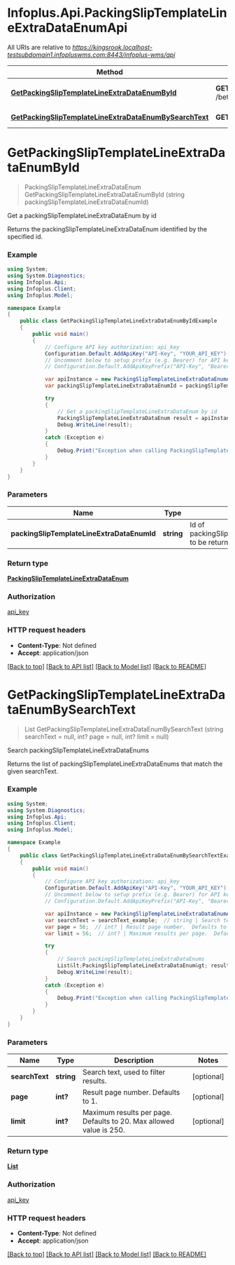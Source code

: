 # Infoplus.Api.PackingSlipTemplateLineExtraDataEnumApi

All URIs are relative to *https://kingsrook.localhost-testsubdomain1.infopluswms.com:8443/infoplus-wms/api*

Method | HTTP request | Description
------------- | ------------- | -------------
[**GetPackingSlipTemplateLineExtraDataEnumById**](PackingSlipTemplateLineExtraDataEnumApi.md#getpackingsliptemplatelineextradataenumbyid) | **GET** /beta/packingSlipTemplateLineExtraDataEnum/{packingSlipTemplateLineExtraDataEnumId} | Get a packingSlipTemplateLineExtraDataEnum by id
[**GetPackingSlipTemplateLineExtraDataEnumBySearchText**](PackingSlipTemplateLineExtraDataEnumApi.md#getpackingsliptemplatelineextradataenumbysearchtext) | **GET** /beta/packingSlipTemplateLineExtraDataEnum/search | Search packingSlipTemplateLineExtraDataEnums


<a name="getpackingsliptemplatelineextradataenumbyid"></a>
# **GetPackingSlipTemplateLineExtraDataEnumById**
> PackingSlipTemplateLineExtraDataEnum GetPackingSlipTemplateLineExtraDataEnumById (string packingSlipTemplateLineExtraDataEnumId)

Get a packingSlipTemplateLineExtraDataEnum by id

Returns the packingSlipTemplateLineExtraDataEnum identified by the specified id.

### Example
```csharp
using System;
using System.Diagnostics;
using Infoplus.Api;
using Infoplus.Client;
using Infoplus.Model;

namespace Example
{
    public class GetPackingSlipTemplateLineExtraDataEnumByIdExample
    {
        public void main()
        {
            // Configure API key authorization: api_key
            Configuration.Default.AddApiKey("API-Key", "YOUR_API_KEY");
            // Uncomment below to setup prefix (e.g. Bearer) for API key, if needed
            // Configuration.Default.AddApiKeyPrefix("API-Key", "Bearer");

            var apiInstance = new PackingSlipTemplateLineExtraDataEnumApi();
            var packingSlipTemplateLineExtraDataEnumId = packingSlipTemplateLineExtraDataEnumId_example;  // string | Id of packingSlipTemplateLineExtraDataEnum to be returned.

            try
            {
                // Get a packingSlipTemplateLineExtraDataEnum by id
                PackingSlipTemplateLineExtraDataEnum result = apiInstance.GetPackingSlipTemplateLineExtraDataEnumById(packingSlipTemplateLineExtraDataEnumId);
                Debug.WriteLine(result);
            }
            catch (Exception e)
            {
                Debug.Print("Exception when calling PackingSlipTemplateLineExtraDataEnumApi.GetPackingSlipTemplateLineExtraDataEnumById: " + e.Message );
            }
        }
    }
}
```

### Parameters

Name | Type | Description  | Notes
------------- | ------------- | ------------- | -------------
 **packingSlipTemplateLineExtraDataEnumId** | **string**| Id of packingSlipTemplateLineExtraDataEnum to be returned. | 

### Return type

[**PackingSlipTemplateLineExtraDataEnum**](PackingSlipTemplateLineExtraDataEnum.md)

### Authorization

[api_key](../README.md#api_key)

### HTTP request headers

 - **Content-Type**: Not defined
 - **Accept**: application/json

[[Back to top]](#) [[Back to API list]](../README.md#documentation-for-api-endpoints) [[Back to Model list]](../README.md#documentation-for-models) [[Back to README]](../README.md)

<a name="getpackingsliptemplatelineextradataenumbysearchtext"></a>
# **GetPackingSlipTemplateLineExtraDataEnumBySearchText**
> List<PackingSlipTemplateLineExtraDataEnum> GetPackingSlipTemplateLineExtraDataEnumBySearchText (string searchText = null, int? page = null, int? limit = null)

Search packingSlipTemplateLineExtraDataEnums

Returns the list of packingSlipTemplateLineExtraDataEnums that match the given searchText.

### Example
```csharp
using System;
using System.Diagnostics;
using Infoplus.Api;
using Infoplus.Client;
using Infoplus.Model;

namespace Example
{
    public class GetPackingSlipTemplateLineExtraDataEnumBySearchTextExample
    {
        public void main()
        {
            // Configure API key authorization: api_key
            Configuration.Default.AddApiKey("API-Key", "YOUR_API_KEY");
            // Uncomment below to setup prefix (e.g. Bearer) for API key, if needed
            // Configuration.Default.AddApiKeyPrefix("API-Key", "Bearer");

            var apiInstance = new PackingSlipTemplateLineExtraDataEnumApi();
            var searchText = searchText_example;  // string | Search text, used to filter results. (optional) 
            var page = 56;  // int? | Result page number.  Defaults to 1. (optional) 
            var limit = 56;  // int? | Maximum results per page.  Defaults to 20.  Max allowed value is 250. (optional) 

            try
            {
                // Search packingSlipTemplateLineExtraDataEnums
                List&lt;PackingSlipTemplateLineExtraDataEnum&gt; result = apiInstance.GetPackingSlipTemplateLineExtraDataEnumBySearchText(searchText, page, limit);
                Debug.WriteLine(result);
            }
            catch (Exception e)
            {
                Debug.Print("Exception when calling PackingSlipTemplateLineExtraDataEnumApi.GetPackingSlipTemplateLineExtraDataEnumBySearchText: " + e.Message );
            }
        }
    }
}
```

### Parameters

Name | Type | Description  | Notes
------------- | ------------- | ------------- | -------------
 **searchText** | **string**| Search text, used to filter results. | [optional] 
 **page** | **int?**| Result page number.  Defaults to 1. | [optional] 
 **limit** | **int?**| Maximum results per page.  Defaults to 20.  Max allowed value is 250. | [optional] 

### Return type

[**List<PackingSlipTemplateLineExtraDataEnum>**](PackingSlipTemplateLineExtraDataEnum.md)

### Authorization

[api_key](../README.md#api_key)

### HTTP request headers

 - **Content-Type**: Not defined
 - **Accept**: application/json

[[Back to top]](#) [[Back to API list]](../README.md#documentation-for-api-endpoints) [[Back to Model list]](../README.md#documentation-for-models) [[Back to README]](../README.md)

